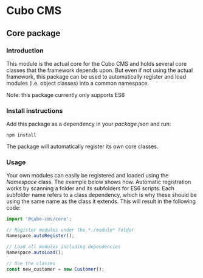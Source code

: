 Cubo CMS
========

## Core package

### Introduction
This module is the actual core for the Cubo CMS and holds several core classes that the framework depends upon.
But even if not using the actual framework, this package can be used to automatically register and load modules (i.e. object classes) into a common namespace.

Note: this package currently only supports ES6

### Install instructions
Add this package as a dependency in your *package.json* and run:
```
npm install
```
The package will automatically register its own core classes.

### Usage
Your own modules can easily be registered and loaded using the *Namespace* class. The example below shows how.
Automatic registration works by scanning a folder and its subfolders for ES6 scripts. Each subfolder name refers to a class dependency, which is why these should be using the same name as the class it extends.
This will result in the following code:
``` index.mjs
import '@cubo-cms/core';

// Register modules under the *./module* folder
Namespace.autoRegister();

// Load all modules including dependencies
Namespace.autoLoad();

// Use the classes
const new_customer = new Customer();
```

